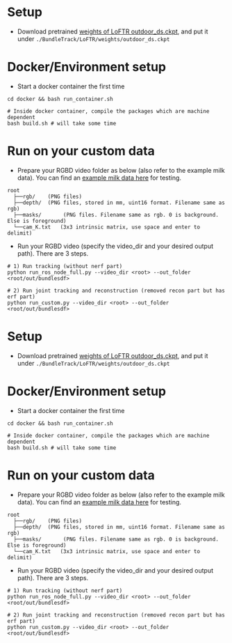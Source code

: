 # Setup
- Download pretrained [weights of LoFTR outdoor_ds.ckpt](https://drive.google.com/drive/folders/1xu2Pq6mZT5hmFgiYMBT9Zt8h1yO-3SIp), and put it under
`./BundleTrack/LoFTR/weights/outdoor_ds.ckpt`

# Docker/Environment setup
- Start a docker container the first time
```
cd docker && bash run_container.sh

# Inside docker container, compile the packages which are machine dependent
bash build.sh # will take some time
```

# Run on your custom data
- Prepare your RGBD video folder as below (also refer to the example milk data). You can find an [example milk data here](https://drive.google.com/file/d/1akutk_Vay5zJRMr3hVzZ7s69GT4gxuWN/view?usp=share_link) for testing.
```
root
  ├──rgb/    (PNG files)
  ├──depth/  (PNG files, stored in mm, uint16 format. Filename same as rgb)
  ├──masks/       (PNG files. Filename same as rgb. 0 is background. Else is foreground)
  └──cam_K.txt   (3x3 intrinsic matrix, use space and enter to delimit)
```

- Run your RGBD video (specify the video_dir and your desired output path). There are 3 steps.
```
# 1) Run tracking (without nerf part)
python run_ros_node_full.py --video_dir <root> --out_folder <root/out/bundlesdf>

# 2) Run joint tracking and reconstruction (removed recon part but has erf part)
python run_custom.py --video_dir <root> --out_folder <root/out/bundlesdf>
```
# Setup
- Download pretrained [weights of LoFTR outdoor_ds.ckpt](https://drive.google.com/drive/folders/1xu2Pq6mZT5hmFgiYMBT9Zt8h1yO-3SIp), and put it under
`./BundleTrack/LoFTR/weights/outdoor_ds.ckpt`

# Docker/Environment setup
- Start a docker container the first time
```
cd docker && bash run_container.sh

# Inside docker container, compile the packages which are machine dependent
bash build.sh # will take some time
```

# Run on your custom data
- Prepare your RGBD video folder as below (also refer to the example milk data). You can find an [example milk data here](https://drive.google.com/file/d/1akutk_Vay5zJRMr3hVzZ7s69GT4gxuWN/view?usp=share_link) for testing.
```
root
  ├──rgb/    (PNG files)
  ├──depth/  (PNG files, stored in mm, uint16 format. Filename same as rgb)
  ├──masks/       (PNG files. Filename same as rgb. 0 is background. Else is foreground)
  └──cam_K.txt   (3x3 intrinsic matrix, use space and enter to delimit)
```

- Run your RGBD video (specify the video_dir and your desired output path). There are 3 steps.
```
# 1) Run tracking (without nerf part)
python run_ros_node_full.py --video_dir <root> --out_folder <root/out/bundlesdf>

# 2) Run joint tracking and reconstruction (removed recon part but has erf part)
python run_custom.py --video_dir <root> --out_folder <root/out/bundlesdf>
```
